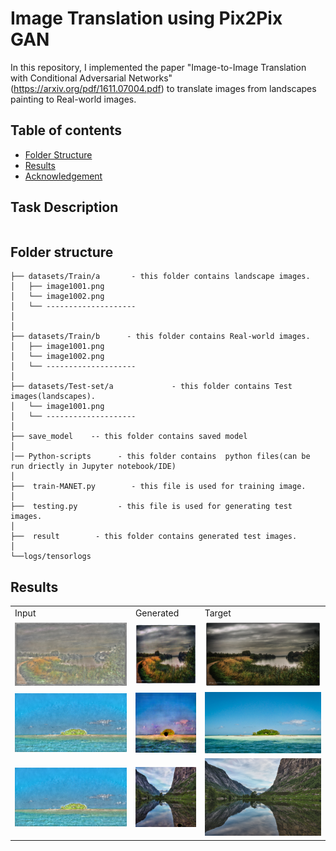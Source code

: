 # Image Translation using Pix2Pix GAN
In this repository,  I implemented the paper "Image-to-Image Translation with Conditional Adversarial Networks"(https://arxiv.org/pdf/1611.07004.pdf) to translate images from landscapes painting to Real-world images. 

## Table of contents
* [Folder Structure](#FolderStructure)
* [Results](#Results)
* [Acknowledgement](#Acknowledgement)
## Task Description

```bash
```
Folder structure
--------------

```
├── datasets/Train/a       - this folder contains landscape images.
│   ├── image1001.png
│   └── image1002.png
│   └── --------------------
│
│
├── datasets/Train/b      - this folder contains Real-world images.
│   ├── image1001.png
│   └── image1002.png
│   └── --------------------  
│
├── datasets/Test-set/a             - this folder contains Test images(landscapes).
│   └── image1001.png
│   └── -------------------- 
│
├── save_model    -- this folder contains saved model
│
│── Python-scripts      - this folder contains  python files(can be run driectly in Jupyter notebook/IDE)
│
├──  train-MANET.py        - this file is used for training image.
│   
├──  testing.py         - this file is used for generating test images.
│   
├──  result        - this folder contains generated test images.
│ 
└──logs/tensorlogs     

```
## Results


<table>
  <tr>
    <td style="text-align: middle;">Input</td>
    <td style="text-align: middle;">Generated</td>
    <td style="text-align: middle;">Target</td>
  </tr>
  <tr>
    <td>
     <img src="https://raw.githubusercontent.com/Nisnab/Pix2Pix/main/dataset/facades/train/a/image1055.png" />
    </td>
    <td>
     <img src ="https://raw.githubusercontent.com/Nisnab/Pix2Pix/main/result/facades/image1055.png"/>
    </td>
    <td>
     <img src="https://raw.githubusercontent.com/Nisnab/Pix2Pix/main/dataset/facades/train/b/image1055.png"/>
    </td>
  </tr>
  <tr>
    <td>
     <img src="https://raw.githubusercontent.com/Nisnab/Pix2Pix/main/dataset/facades/train/a/image1056.png"/>
    </td>
    <td>
     <img src="https://raw.githubusercontent.com/Nisnab/Pix2Pix/main/result/facades/image1056.png"/>
    </td>
    <td>
     <img src="https://raw.githubusercontent.com/Nisnab/Pix2Pix/main/dataset/facades/train/b/image1056.png"/>
    </td>
  </tr>
  <tr>
    <td>
     <img src="https://raw.githubusercontent.com/Nisnab/Pix2Pix/main/dataset/facades/train/a/image1056.png"/>
    </td>
    <td>
     <img src="https://raw.githubusercontent.com/Nisnab/Pix2Pix/main/result/facades/image1057.png"/>
    </td>
    <td>
     <img src="https://raw.githubusercontent.com/Nisnab/Pix2Pix/main/dataset/facades/train/b/image1057.png"/>
    </td>
  </tr>
</table>


